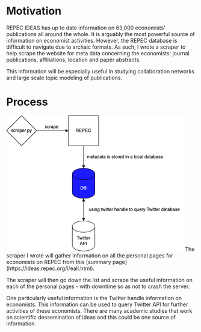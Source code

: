 # Motivation
REPEC IDEAS has up to date information on 63,000 economists' publications all around the whole. It is arguably the most powerful source of information on economist activities. However, the REPEC database is difficult to navigate due to archaic formats. As such, I wrote a scraper to help scrape the website for meta data concerning the economists: journal publications, affiliations, location and paper abstracts. 

This information will be especially useful in studying collaboration networks and large scale topic modeling of publications.

# Process
<img src="/workflow.png" style="text-align:center;">
The scraper I wrote will gather information on all the personal pages for economists on REPEC from this [summary page](https://ideas.repec.org/i/eall.html). 

The scraper will then go down the list and scrape the useful information on each of the personal pages - with downtime so as not to crash the server. 

One particularly useful information is the Twitter handle information on economists. This information can be used to query Twitter API for further activities of these economists. There are many academic studies that work on scientific dessemination of ideas and this could be one source of information. 